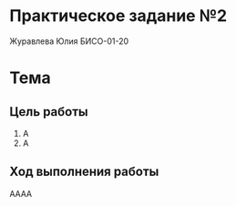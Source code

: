 Практическое задание №2
================
Журавлева Юлия БИСО-01-20

# Тема

## Цель работы

1.  А
2.  А

## Ход выполнения работы

АААА
